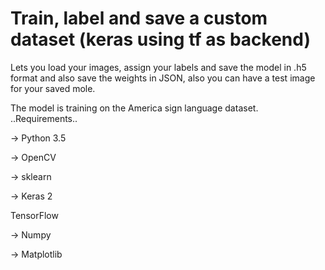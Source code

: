 # Train, label and save a custom dataset (keras using tf as backend)
Lets you load your images, assign your labels and save the model in .h5 format and also save the weights in JSON, also you can have a test image for your saved mole.

The model is training on the America sign language dataset.
..Requirements..
<p>-> Python 3.5 <p>
<p>-> OpenCV<p>
<p>-> sklearn <p>
<p>-> Keras 2 <p>
<p-> TensorFlow <p>
<p>-> Numpy<p>
<p>-> Matplotlib<p>
